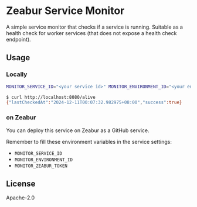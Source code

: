 # Zeabur Service Monitor

A simple service monitor that checks if a service is running. Suitable as a health check for worker services (that does not expose a health check endpoint).

## Usage

### Locally

```bash
MONITOR_SERVICE_ID="<your service id>" MONITOR_ENVIRONMENT_ID="<your environment id>" MONITOR_ZEABUR_TOKEN="<zeabur access token>" go run .
```

```bash
$ curl http://localhost:8080/alive
{"lastCheckedAt":"2024-12-11T00:07:32.982975+08:00","success":true}
```

### on Zeabur

You can deploy this service on Zeabur as a GitHub service.

Remember to fill these environment variables in the service settings:

- `MONITOR_SERVICE_ID`
- `MONITOR_ENVIRONMENT_ID`
- `MONITOR_ZEABUR_TOKEN`

## License

Apache-2.0

